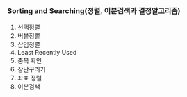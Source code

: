 ### Sorting and Searching(정렬, 이분검색과 결정알고리즘)
1. 선택정렬
2. 버블정렬
3. 삽입정렬
4. Least Recently Used
5. 중복 확인
6. 장난꾸러기
7. 좌표 정렬
8. 이분검색
